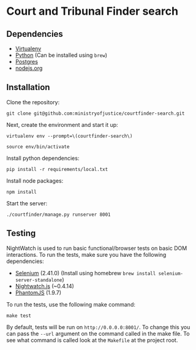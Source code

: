 Court and Tribunal Finder search
==================

## Dependencies

* [Virtualenv](http://www.virtualenv.org/en/latest/)
* [Python](http://www.python.org/) (Can be installed using `brew`)
* [Postgres](http://www.postgresql.org/)
* [nodejs.org](http://nodejs.org/)

## Installation

Clone the repository:

    git clone git@github.com:ministryofjustice/courtfinder-search.git

Next, create the environment and start it up:

    virtualenv env --prompt=\(courtfinder-search\)

    source env/bin/activate

Install python dependencies:

    pip install -r requirements/local.txt

Install node packages:

    npm install

Start the server:

    ./courtfinder/manage.py runserver 8001

## Testing

NightWatch is used to run basic functional/browser tests on basic DOM interactions. To run the tests, make sure you have the following dependencies:

* [Selenium](http://docs.seleniumhq.org/) (2.41.0) (Install using homebrew `brew install selenium-server-standalone`)
* [Nightwatch.js](http://nightwatchjs.org/) (~0.4.14)
* [PhantomJS](http://phantomjs.org/) (1.9.7)

To run the tests, use the following make command:

    make test

By default, tests will be run on `http://0.0.0.0:8001/`. To change this you can pass the `--url` argument on the command called in the make file. To see what command is called look at the `Makefile` at the project root.


